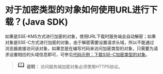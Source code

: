 # 对于加密类型的对象如何使用URL进行下载？\(Java SDK\)<a name="obs_21_2118"></a>

如果是SSE-KMS方式进行加密的对象，使用URL下载时服务端会自动解密；如果对象是SSE-C方式进行加密的对象，由于解密需要设置请求头域，所以不能通过浏览器直接访问该对象，如果您是在编写代码来访问加密类型的对象，只需要为请求设置相应的头域信息即可，可参见[代码示例：下载SSE-C加密类型的对象](通过临时URL访问OBS(Java-SDK).md#section195111828105617)。

>![](public_sys-resources/icon-note.gif) **说明：** 
>访问服务端加密对象必须使用HTTPS协议。

